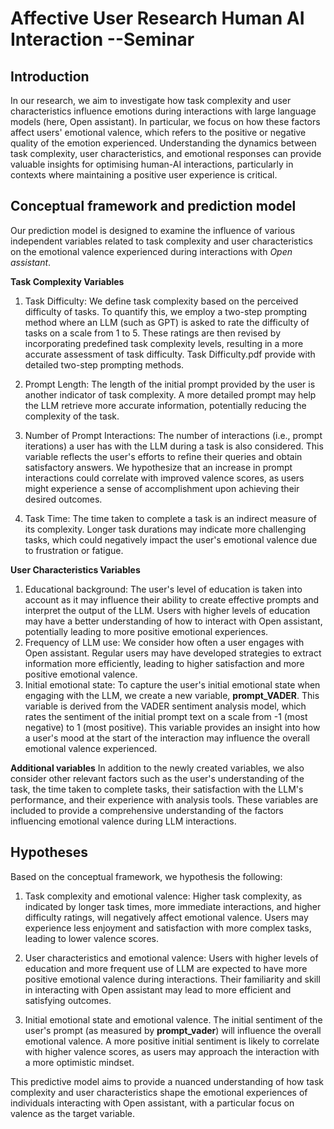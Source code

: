 # Affective User Research Human AI Interaction --Seminar 
## Introduction
In our research, we aim to investigate how task complexity and user characteristics influence emotions during interactions with large language models (here, Open assistant). In particular, we focus on how these factors affect users' emotional valence, which refers to the positive or negative quality of the emotion experienced. Understanding the dynamics between task complexity, user characteristics, and emotional responses can provide valuable insights for optimising human-AI interactions, particularly in contexts where maintaining a positive user experience is critical.

## Conceptual framework and prediction model
Our prediction model is designed to examine the influence of various independent variables related to task complexity and user characteristics on the emotional valence experienced during interactions with *Open assistant*.

**Task Complexity Variables**
1.	 Task Difficulty: We define task complexity based on the perceived difficulty of tasks. To quantify this, we employ a two-step prompting method where an LLM (such as GPT) is asked to rate the difficulty of tasks on a scale from 1 to 5. These ratings are then revised by incorporating predefined task complexity levels, resulting in a more accurate assessment of task difficulty. Task Difficulty.pdf provide with detailed two-step prompting methods.

2.	 Prompt Length: The length of the initial prompt provided by the user is another indicator of task complexity. A more detailed prompt may help the LLM retrieve more accurate information, potentially reducing the complexity of the task.

3.	 Number of Prompt Interactions: The number of interactions (i.e., prompt iterations) a user has with the LLM during a task is also considered. This variable reflects the user's efforts to refine their queries and obtain satisfactory answers. We hypothesize that an increase in prompt interactions could correlate with improved valence scores, as users might experience a sense of accomplishment upon achieving their desired outcomes.

4.	 Task Time: The time taken to complete a task is an indirect measure of its complexity. Longer task durations may indicate more challenging tasks, which could negatively impact the user's emotional valence due to frustration or fatigue.

**User Characteristics Variables**
1.	 Educational background: The user's level of education is taken into account as it may influence their ability to create effective prompts and interpret the output of the LLM. Users with higher levels of education may have a better understanding of how to interact with Open assistant, potentially leading to more positive emotional experiences.
2.	 Frequency of LLM use: We consider how often a user engages with Open assistant. Regular users may have developed strategies to extract information more efficiently, leading to higher satisfaction and more positive emotional valence.
3.	 Initial emotional state: To capture the user's initial emotional state when engaging with the LLM, we create a new variable, **prompt_VADER**. This variable is derived from the VADER sentiment analysis model, which rates the sentiment of the initial prompt text on a scale from -1 (most negative) to 1 (most positive). This variable provides an insight into how a user's mood at the start of the interaction may influence the overall emotional valence experienced.

**Additional variables**
In addition to the newly created variables, we also consider other relevant factors such as the user's understanding of the task, the time taken to complete tasks, their satisfaction with the LLM's performance, and their experience with analysis tools. These variables are included to provide a comprehensive understanding of the factors influencing emotional valence during LLM interactions.

## Hypotheses
Based on the conceptual framework, we hypothesis the following:
1.	 Task complexity and emotional valence: Higher task complexity, as indicated by longer task times, more immediate interactions, and higher difficulty ratings, will negatively affect emotional valence. Users may experience less enjoyment and satisfaction with more complex tasks, leading to lower valence scores.

2.	 User characteristics and emotional valence: Users with higher levels of education and more frequent use of LLM are expected to have more positive emotional valence during interactions. Their familiarity and skill in interacting with Open assistant may lead to more efficient and satisfying outcomes.

3.	 Initial emotional state and emotional valence. The initial sentiment of the user's prompt (as measured by **prompt_vader**) will influence the overall emotional valence. A more positive initial sentiment is likely to correlate with higher valence scores, as users may approach the interaction with a more optimistic mindset.

This predictive model aims to provide a nuanced understanding of how task complexity and user characteristics shape the emotional experiences of individuals interacting with Open assistant, with a particular focus on valence as the target variable.
